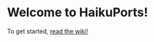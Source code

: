 # Welcome to HaikuPorts!

To get started, [read the wiki!](https://github.com/haikuports/haikuports/wiki/)
